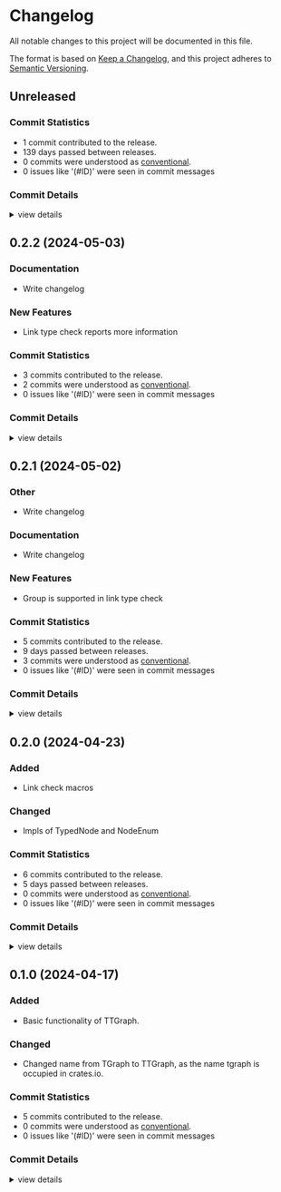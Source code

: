 # Changelog

All notable changes to this project will be documented in this file.

The format is based on [Keep a Changelog](https://keepachangelog.com/en/1.0.0/),
and this project adheres to [Semantic Versioning](https://semver.org/spec/v2.0.0.html).

## Unreleased

### Commit Statistics

<csr-read-only-do-not-edit/>

 - 1 commit contributed to the release.
 - 139 days passed between releases.
 - 0 commits were understood as [conventional](https://www.conventionalcommits.org).
 - 0 issues like '(#ID)' were seen in commit messages

### Commit Details

<csr-read-only-do-not-edit/>

<details><summary>view details</summary>

 * **Uncategorized**
    - BREAKING CHANGE: better grouping, hide generated types ([`f58be19`](https://github.com/semiwaker/TTGraph/commit/f58be195b7f0078fa97d5eade82c43886114aad9))
</details>

## 0.2.2 (2024-05-03)

### Documentation

 - <csr-id-9e88418d9b896d07e5e05cb9ff059a7ea9510bdf/> Write changelog

### New Features

 - <csr-id-ac486b1399f808a6c881779a0a64574bbf57e9f9/> Link type check reports more information

### Commit Statistics

<csr-read-only-do-not-edit/>

 - 3 commits contributed to the release.
 - 2 commits were understood as [conventional](https://www.conventionalcommits.org).
 - 0 issues like '(#ID)' were seen in commit messages

### Commit Details

<csr-read-only-do-not-edit/>

<details><summary>view details</summary>

 * **Uncategorized**
    - Release ttgraph_macros v0.2.2, ttgraph v0.2.3 ([`3cdd784`](https://github.com/semiwaker/TTGraph/commit/3cdd784da9f8262733ccb3a08f0613c2656e0758))
    - Write changelog ([`9e88418`](https://github.com/semiwaker/TTGraph/commit/9e88418d9b896d07e5e05cb9ff059a7ea9510bdf))
    - Link type check reports more information ([`ac486b1`](https://github.com/semiwaker/TTGraph/commit/ac486b1399f808a6c881779a0a64574bbf57e9f9))
</details>

## 0.2.1 (2024-05-02)

<csr-id-7696ca920d04b89f9ec112dbf755a1bbd00240e6/>

### Other

 - <csr-id-7696ca920d04b89f9ec112dbf755a1bbd00240e6/> Write changelog

### Documentation

 - <csr-id-78668cf63fdfa2613c1a8ec1cacd4fa8185c8933/> Write changelog

### New Features

 - <csr-id-4e1170114e835e496619d520a86e4aba9eef842d/> Group is supported in link type check

### Commit Statistics

<csr-read-only-do-not-edit/>

 - 5 commits contributed to the release.
 - 9 days passed between releases.
 - 3 commits were understood as [conventional](https://www.conventionalcommits.org).
 - 0 issues like '(#ID)' were seen in commit messages

### Commit Details

<csr-read-only-do-not-edit/>

<details><summary>view details</summary>

 * **Uncategorized**
    - Release ttgraph_macros v0.2.1, ttgraph v0.2.2 ([`61671a3`](https://github.com/semiwaker/TTGraph/commit/61671a340269886c6260b835f5fe610e68872a5e))
    - Write changelog ([`78668cf`](https://github.com/semiwaker/TTGraph/commit/78668cf63fdfa2613c1a8ec1cacd4fa8185c8933))
    - BREAKING CHANGE: Reconstructed the package layout ([`961700c`](https://github.com/semiwaker/TTGraph/commit/961700c7d4c47be2e6be5f63a0549c09f8132389))
    - Write changelog ([`7696ca9`](https://github.com/semiwaker/TTGraph/commit/7696ca920d04b89f9ec112dbf755a1bbd00240e6))
    - Group is supported in link type check ([`4e11701`](https://github.com/semiwaker/TTGraph/commit/4e1170114e835e496619d520a86e4aba9eef842d))
</details>

## 0.2.0 (2024-04-23)

### Added

 - Link check macros

### Changed

 - Impls of TypedNode and NodeEnum

### Commit Statistics

<csr-read-only-do-not-edit/>

 - 6 commits contributed to the release.
 - 5 days passed between releases.
 - 0 commits were understood as [conventional](https://www.conventionalcommits.org).
 - 0 issues like '(#ID)' were seen in commit messages

### Commit Details

<csr-read-only-do-not-edit/>

<details><summary>view details</summary>

 * **Uncategorized**
    - Release ttgraph_macros v0.2.0, ttgraph v0.2.0 ([`c7f4974`](https://github.com/semiwaker/TTGraph/commit/c7f4974049f25e5a83c12a3f5e0eb1db3d76c990))
    - Fixed Change log ([`ac7eb9d`](https://github.com/semiwaker/TTGraph/commit/ac7eb9dcf01ba0441200532233567b01f889a64f))
    - Adjusting changelogs prior to release of ttgraph_macros v0.2.0, ttgraph v0.2.0 ([`6598ad1`](https://github.com/semiwaker/TTGraph/commit/6598ad12b6e0e0ac29d9c78c1ec39b710e6aa02e))
    - Adjusting changelogs prior to release of ttgraph_macros v0.2.0, ttgraph v0.2.0 ([`d0ddff6`](https://github.com/semiwaker/TTGraph/commit/d0ddff647fdc37e7b571d9c9962e5d03034fc1ad))
    - Changelog ([`85488e4`](https://github.com/semiwaker/TTGraph/commit/85488e497d29653dc25f1a6b8fd823d3587aec8d))
    - Add link check ([`bce3e18`](https://github.com/semiwaker/TTGraph/commit/bce3e185e843e9cfafde81770e1195ff360d6f69))
</details>

## 0.1.0 (2024-04-17)

### Added

 - Basic functionality of TTGraph.

### Changed

 - Changed name from TGraph to TTGraph, as the name tgraph is occupied in crates.io.

### Commit Statistics

<csr-read-only-do-not-edit/>

 - 5 commits contributed to the release.
 - 0 commits were understood as [conventional](https://www.conventionalcommits.org).
 - 0 issues like '(#ID)' were seen in commit messages

### Commit Details

<csr-read-only-do-not-edit/>

<details><summary>view details</summary>

 * **Uncategorized**
    - Release ttgraph_macros v0.1.0, ttgraph v0.1.0 ([`07aa5ac`](https://github.com/semiwaker/TTGraph/commit/07aa5ac027647dbffaaad2dd46f28a42f3eeaac0))
    - Release ttgraph_macros v0.1.0, ttgraph v0.1.0 ([`76089e0`](https://github.com/semiwaker/TTGraph/commit/76089e0ec89fdf3c67d75b6d8ade025d67112303))
    - Release ttgraph_macros v0.1.0, ttgraph v0.1.0 ([`6df6c31`](https://github.com/semiwaker/TTGraph/commit/6df6c3172ba43e4cfc3a922c2721e9934cf28f7b))
    - Add changelog ([`e40361d`](https://github.com/semiwaker/TTGraph/commit/e40361d37ae04c8155f1c9f17f9ae23bb2096f66))
    - Modified for name change ([`29773ce`](https://github.com/semiwaker/TTGraph/commit/29773ce6292b83db04d2b12e863ee87709a560dd))
</details>

